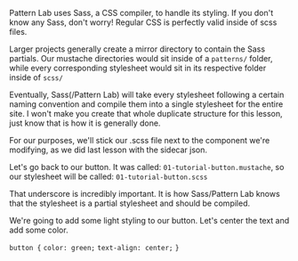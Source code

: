 Pattern Lab uses Sass, a CSS compiler, to handle its styling.
If you don't know any Sass, don't worry! Regular CSS is perfectly valid inside of scss files.

Larger projects generally create a mirror directory to contain the Sass partials.
Our mustache directories would sit inside of a `patterns/` folder, while every corresponding stylesheet
would sit in its respective folder inside of `scss/`

Eventually, Sass(/Pattern Lab) will take every stylesheet following a certain naming convention and compile them into
a single stylesheet for the entire site. I won't make you create that whole duplicate structure for this lesson,
just know that is how it is generally done.

For our purposes, we'll stick our .scss file next to the component we're modifying, as we did last lesson with the sidecar json.

Let's go back to our button. It was called: `01-tutorial-button.mustache`, so our stylesheet will be called: `01-tutorial-button.scss`

That underscore is incredibly important. It is how Sass/Pattern Lab knows that the stylesheet is a partial stylesheet and should be compiled.

We're going to add some light styling to our button. Let's center the text and add some color.

`button {`
  `color: green;`
  `text-align: center;`
`}`
